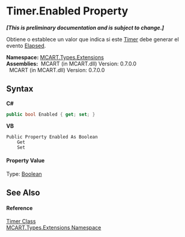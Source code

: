# Timer.Enabled Property 
 _**\[This is preliminary documentation and is subject to change.\]**_

Obtiene o establece un valor que indica si este <a href="f7e4d0c4-55da-03e6-3762-77b06b9b3a64">Timer</a> debe generar el evento <a href="http://msdn2.microsoft.com/es-es/library/4bz73xt3" target="_blank">Elapsed</a>.

**Namespace:**&nbsp;<a href="a8e71047-44e0-7000-43f0-67a6f5b9758c">MCART.Types.Extensions</a><br />**Assemblies:**&nbsp;&nbsp;MCART (in MCART.dll) Version: 0.7.0.0<br />&nbsp;&nbsp;MCART (in MCART.dll) Version: 0.7.0.0<br />

## Syntax

**C#**<br />
``` C#
public bool Enabled { get; set; }
```

**VB**<br />
``` VB
Public Property Enabled As Boolean
	Get
	Set
```


#### Property Value
Type: <a href="http://msdn2.microsoft.com/es-es/library/a28wyd50" target="_blank">Boolean</a>

## See Also


#### Reference
<a href="f7e4d0c4-55da-03e6-3762-77b06b9b3a64">Timer Class</a><br /><a href="a8e71047-44e0-7000-43f0-67a6f5b9758c">MCART.Types.Extensions Namespace</a><br />
